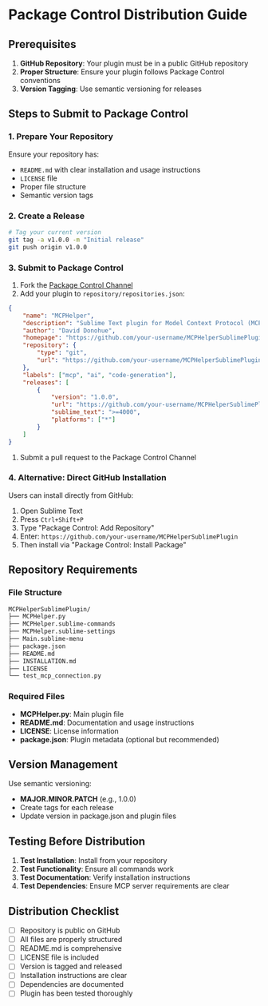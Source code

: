 # Package Control Distribution Guide

## Prerequisites

1. **GitHub Repository**: Your plugin must be in a public GitHub repository
2. **Proper Structure**: Ensure your plugin follows Package Control conventions
3. **Version Tagging**: Use semantic versioning for releases

## Steps to Submit to Package Control

### 1. Prepare Your Repository

Ensure your repository has:

- `README.md` with clear installation and usage instructions
- `LICENSE` file
- Proper file structure
- Semantic version tags

### 2. Create a Release

```bash
# Tag your current version
git tag -a v1.0.0 -m "Initial release"
git push origin v1.0.0
```

### 3. Submit to Package Control

1. Fork the [Package Control Channel](https://github.com/wbond/package_control_channel)
2. Add your plugin to `repository/repositories.json`:

```json
{
    "name": "MCPHelper",
    "description": "Sublime Text plugin for Model Context Protocol (MCP) integration",
    "author": "David Donohue",
    "homepage": "https://github.com/your-username/MCPHelperSublimePlugin",
    "repository": {
        "type": "git",
        "url": "https://github.com/your-username/MCPHelperSublimePlugin.git"
    },
    "labels": ["mcp", "ai", "code-generation"],
    "releases": [
        {
            "version": "1.0.0",
            "url": "https://github.com/your-username/MCPHelperSublimePlugin/archive/v1.0.0.zip",
            "sublime_text": ">=4000",
            "platforms": ["*"]
        }
    ]
}
```

1. Submit a pull request to the Package Control Channel

### 4. Alternative: Direct GitHub Installation

Users can install directly from GitHub:

1. Open Sublime Text
2. Press `Ctrl+Shift+P`
3. Type "Package Control: Add Repository"
4. Enter: `https://github.com/your-username/MCPHelperSublimePlugin`
5. Then install via "Package Control: Install Package"

## Repository Requirements

### File Structure

```bash
MCPHelperSublimePlugin/
├── MCPHelper.py
├── MCPHelper.sublime-commands
├── MCPHelper.sublime-settings
├── Main.sublime-menu
├── package.json
├── README.md
├── INSTALLATION.md
├── LICENSE
└── test_mcp_connection.py
```

### Required Files

- **MCPHelper.py**: Main plugin file
- **README.md**: Documentation and usage instructions
- **LICENSE**: License information
- **package.json**: Plugin metadata (optional but recommended)

## Version Management

Use semantic versioning:

- **MAJOR.MINOR.PATCH** (e.g., 1.0.0)
- Create tags for each release
- Update version in package.json and plugin files

## Testing Before Distribution

1. **Test Installation**: Install from your repository
2. **Test Functionality**: Ensure all commands work
3. **Test Documentation**: Verify installation instructions
4. **Test Dependencies**: Ensure MCP server requirements are clear

## Distribution Checklist

- [ ] Repository is public on GitHub
- [ ] All files are properly structured
- [ ] README.md is comprehensive
- [ ] LICENSE file is included
- [ ] Version is tagged and released
- [ ] Installation instructions are clear
- [ ] Dependencies are documented
- [ ] Plugin has been tested thoroughly
